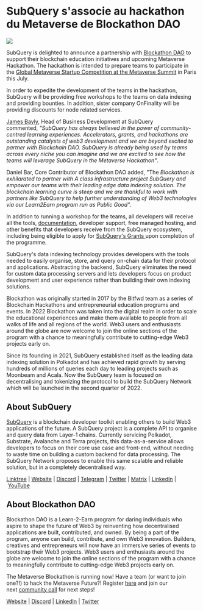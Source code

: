 # SubQuery s'associe au hackathon du Metaverse de Blockathon DAO

![](https://miro.medium.com/max/1400/1*ROmTqzpmfmdW_gsBKQQrGQ.png)

SubQuery is delighted to announce a partnership with [Blockathon DAO](https://blockathon.xyz/) to support their blockchain education initiatives and upcoming Metaverse Hackathon. The hackathon is intended to prepare teams to participate in the [Global Metaverse Startup Competition at the Metaverse Summit](https://www.metaverse-summit.org/) in Paris this July.

In order to expedite the development of the teams in the hackathon, SubQuery will be providing free workshops to the teams on data indexing and providing bounties. In addition, sister company OnFinality will be providing discounts for node related services.

[James Bayly](https://twitter.com/jamesabayly), Head of Business Development at SubQuery commented, *"SubQuery has always believed in the power of community-centred learning experiences. Accelerators, grants, and hackathons are outstanding catalysts of web3 development and we are beyond excited to partner with Blockchain DAO. SubQuery is already being used by teams across every niche you can imagine and we are excited to see how the teams will leverage SubQuery in the Metaverse Hackathon"*.

Daniel Bar, Core Contributor of Blockathon DAO added, "The *Blockathon is exhilarated to partner with A class infrastructure project SubQuery and empower our teams with their leading edge data indexing solution. The blockchain learning curve is steep and we are thankful to work with partners like SubQuery to help further understanding of Web3 technologies via our Learn2Earn program run as Public Good"*.

In addition to running a workshop for the teams, all developers will receive all the tools, [documentation](https://doc.subquery.network/), developer support, free managed hosting, and other benefits that developers receive from the SubQuery ecosystem, including being eligible to apply for [SubQuery's Grants ](https://subquery.network/grants)upon completion of the programme.

SubQuery's data indexing technology provides developers with the tools needed to easily organise, store, and query on-chain data for their protocol and applications. Abstracting the backend, SubQuery eliminates the need for custom data processing servers and lets developers focus on product development and user experience rather than building their own indexing solutions.

Blockathon was originally started in 2017 by the Bitfwd team as a series of Blockchain Hackathons and entrepreneurial education programs and events. In 2022 Blockathon was taken into the digital realm in order to scale the educational experiences and make them available to people from all walks of life and all regions of the world. Web3 users and enthusiasts around the globe are now welcome to join the online sections of the program with a chance to meaningfully contribute to cutting-edge Web3 projects early on.

Since its founding in 2021, SubQuery established itself as the leading data indexing solution in Polkadot and has achieved rapid growth by serving hundreds of millions of queries each day to leading projects such as Moonbeam and Acala. Now the SubQuery team is focused on decentralising and tokenizing the protocol to build the SubQuery Network which will be launched in the second quarter of 2022.

## About SubQuery

[SubQuery](https://subquery.network/) is a blockchain developer toolkit enabling others to build Web3 applications of the future. A SubQuery project is a complete API to organise and query data from Layer-1 chains. Currently servicing Polkadot, Substrate, Avalanche and Terra projects, this data-as-a-service allows developers to focus on their core use case and front-end, without needing to waste time on building a custom backend for data processing. The SubQuery Network proposes to enable this same scalable and reliable solution, but in a completely decentralised way.

​​[Linktree](https://linktr.ee/subquerynetwork) | [Website](https://subquery.network/) | [Discord](https://discord.com/invite/78zg8aBSMG) | [Telegram](https://t.me/subquerynetwork) | [Twitter](https://twitter.com/subquerynetwork) | [Matrix](https://matrix.to/#/#subquery:matrix.org) | [LinkedIn](https://www.linkedin.com/company/subquery) | [YouTube](https://www.youtube.com/channel/UCi1a6NUUjegcLHDFLr7CqLw)

## About Blockathon DAO

Blockathon DAO is a Learn-2-Earn program for daring individuals who aspire to shape the future of Web3 by reinventing how decentralised applications are built, contributed, and owned. By being a part of the program, anyone can build, contribute, and own Web3 innovation. Builders, creatives and entrepreneurs will now have an immersive series of events to bootstrap their Web3 projects. Web3 users and enthusiasts around the globe are welcome to join the online sections of the program with a chance to meaningfully contribute to cutting-edge Web3 projects early on.

The Metaverse Blockathon is running now! Have a team (or want to join one?!) to hack the Metaverse Future?! Register [here](https://forms.gle/CK62i8PPLUQ9LxTJ7) and join our next [community call](https://calendar.google.com/event?action=TEMPLATE&tmeid=YjZ0MDY1ODNoYnNqdTkzazYzZW5tZzJpOHMgdGVhbUBibG9ja2F0aG9uLnh5eg&tmsrc=team%40blockathon.xyz) for next steps!

[Website](https://blockathon.xyz/) | [Discord](https://discord.com/invite/gc5yvrEZyd) | [LinkedIn](https://www.linkedin.com/company/blockathon-dao/) | [Twitter](https://twitter.com/blockathon_dao)
